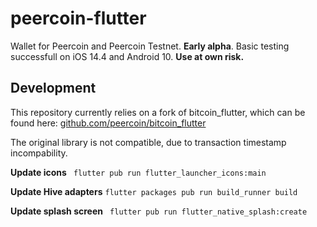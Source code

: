 # peercoin-flutter
Wallet for Peercoin and Peercoin Testnet.
**Early alpha**. Basic testing successfull on iOS 14.4 and Android 10. 
**Use at own risk.**


## Development
This repository currently relies on a fork of bitcoin_flutter, which can be found here: 
[github.com/peercoin/bitcoin_flutter](github.com/peercoin/bitcoin_flutter "github.com/peercoin/bitcoin_flutter")

The original library is not compatible, due to transaction timestamp incompability. 

**Update icons**
` flutter pub run flutter_launcher_icons:main`

**Update Hive adapters**
`flutter packages pub run build_runner build`

**Update splash screen**
` flutter pub run flutter_native_splash:create`